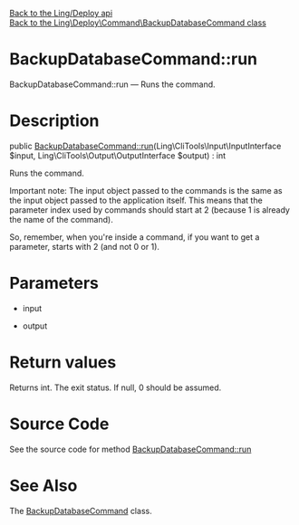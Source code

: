 [Back to the Ling/Deploy api](https://github.com/lingtalfi/Deploy/blob/master/doc/api/Ling/Deploy.md)<br>
[Back to the Ling\Deploy\Command\BackupDatabaseCommand class](https://github.com/lingtalfi/Deploy/blob/master/doc/api/Ling/Deploy/Command/BackupDatabaseCommand.md)


BackupDatabaseCommand::run
================



BackupDatabaseCommand::run — Runs the command.




Description
================


public [BackupDatabaseCommand::run](https://github.com/lingtalfi/Deploy/blob/master/doc/api/Ling/Deploy/Command/BackupDatabaseCommand/run.md)(Ling\CliTools\Input\InputInterface $input, Ling\CliTools\Output\OutputInterface $output) : int




Runs the command.

Important note:
The input object passed to the commands is the same as the input object passed to the application itself.
This means that the parameter index used by commands should start at 2 (because 1 is already the name of the command).

So, remember, when you're inside a command, if you want to get a parameter, starts with 2 (and not 0 or 1).




Parameters
================


- input

    

- output

    


Return values
================

Returns int.
The exit status.
If null, 0 should be assumed.







Source Code
===========
See the source code for method [BackupDatabaseCommand::run](https://github.com/lingtalfi/Deploy/blob/master/Command/BackupDatabaseCommand.php#L91-L218)


See Also
================

The [BackupDatabaseCommand](https://github.com/lingtalfi/Deploy/blob/master/doc/api/Ling/Deploy/Command/BackupDatabaseCommand.md) class.



